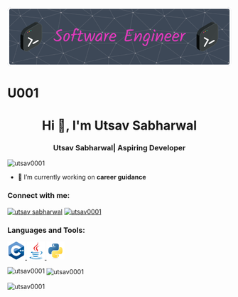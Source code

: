 ![logo](https://github.com/Utsav0001/U001/blob/main/github-header-image%20(1).png)



# U001

<h1 align="center">Hi 👋, I'm Utsav Sabharwal</h1>
<h3 align="center">Utsav Sabharwal| Aspiring Developer</h3>

<p align="left"> <img src="https://komarev.com/ghpvc/?username=utsav0001&label=Profile%20views&color=0e75b6&style=flat" alt="utsav0001" /> </p>

- 🔭 I’m currently working on **career guidance**

<h3 align="left">Connect with me:</h3>
<p align="left">
<a href="https://kaggle.com/utsav sabharwal" target="blank"><img align="center" src="https://raw.githubusercontent.com/rahuldkjain/github-profile-readme-generator/master/src/images/icons/Social/kaggle.svg" alt="utsav sabharwal" height="30" width="40" /></a>
<a href="https://www.leetcode.com/utsav0001" target="blank"><img align="center" src="https://raw.githubusercontent.com/rahuldkjain/github-profile-readme-generator/master/src/images/icons/Social/leet-code.svg" alt="utsav0001" height="30" width="40" /></a>
</p>

<h3 align="left">Languages and Tools:</h3>
<p align="left"> <a href="https://www.w3schools.com/cpp/" target="_blank" rel="noreferrer"> <img src="https://raw.githubusercontent.com/devicons/devicon/master/icons/cplusplus/cplusplus-original.svg" alt="cplusplus" width="40" height="40"/> </a> <a href="https://www.java.com" target="_blank" rel="noreferrer"> <img src="https://raw.githubusercontent.com/devicons/devicon/master/icons/java/java-original.svg" alt="java" width="40" height="40"/> </a> <a href="https://www.python.org" target="_blank" rel="noreferrer"> <img src="https://raw.githubusercontent.com/devicons/devicon/master/icons/python/python-original.svg" alt="python" width="40" height="40"/> </a> </p>

<p><img align="left" src="https://github-readme-stats.vercel.app/api/top-langs?username=utsav0001&show_icons=true&locale=en&layout=compact" alt="utsav0001" /></p>

<p>&nbsp;<img align="center" src="https://github-readme-stats.vercel.app/api?username=utsav0001&show_icons=true&locale=en" alt="utsav0001" /></p>

<p><img align="center" src="https://github-readme-streak-stats.herokuapp.com/?user=utsav0001&" alt="utsav0001" /></p>
